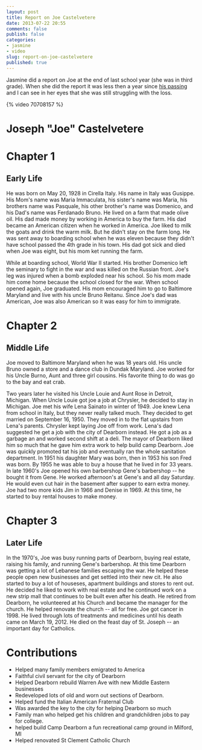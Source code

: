 ```yaml
---
layout: post
title: Report on Joe Castelvetere
date: 2013-07-22 20:55
comments: false
publish: false
categories:
- jasmine
- video
slug: report-on-joe-castelvetere
published: true
---
```

Jasmine did a report on Joe at the end of last school year (she was in third grade).  When she did the report it was less then a year since [his passing][1] and I can see in her eyes that she was still struggling with the loss.

{% video 70708157 %}

# Joseph "Joe" Castelvetere

# Chapter 1 #

## Early Life

He was born on May 20, 1928 in Cirella Italy.  His name in Italy was Gusippe.  His Mom's name was Maria Immaculata, his sister's name was Maria, his brothers name was Pasquale, his other brother's name was Domenico, and his Dad's name was Ferdanado Bruno.  He lived on a farm that made olive oil. His dad made money by working in America to buy the farm. His dad became an American citizen when he worked in America.  Joe liked to milk the goats and drink the warm milk.  But he didn't stay on the farm long.  He was sent away to boarding school when he was eleven because they didn't have school passed the 4th grade in his town.  His dad got sick and died when Joe was eight, but his mom ket running the farm.

While at boarding school, World War II started.  His brother Domenico left the seminary to fight in the war and was killed on the Russian front.  Joe's leg was injured when a bomb exploded near his school.  So his mom made him come home because the school closed for the war.  When school opened again, Joe graduated.  His mom encouraged him to go to Baltimore Maryland and live with his uncle Bruno Reitanu.  Since Joe's dad was American, Joe was also American so it was easy for him to immigrate.

# Chapter 2 #

## Middle Life

Joe moved to Baltimore Maryland when he was 18 years old.  His uncle Bruno owned a store and a dance club in Dundak Maryland.  Joe worked for his Uncle Burno, Aunt and three girl cousins.  His favorite thing to do was go to the bay and eat crab.

Two years later he visited his Uncle Louie and Aunt Rose in Detroit, Michigan.  When Uncle Louie got joe a job at Chrysler, he decided to stay in Michigan.  Joe met his wife Lena Sainato in winter of 1949.  Joe knew Lena from school in Italy, but they never really talked much.  They decided to get married on September 16, 1950.  They moved in to the flat upstairs from Lena's parents.  Chrysler kept laying Joe off from work.  Lena's dad suggested he get a job with the city of Dearborn instead.  He got a job as a garbage an and worked second shift at a deli.  The mayor of Dearborn liked him so much that he gave him extra work to help build camp Dearborn.  Joe was quickly promoted tat his job and eventually ran the whole sanitation department.  In 1951 his daughter Mary was born, then in 1953 his son Fred was born.  By 1955 he was able to buy a house that he lived in for 33 years.  In late 1960's Joe opened his own barbershop Gene's barbershop -- he bought it from Gene.  He worked afternoon's at Gene's and all day Saturday.  He would even cut hair in the basement after supper to earn extra money.  Joe had two more kids Jim in 1966 and Denise in 1969.  At this time, he started to buy rental houses to make money.

# Chapter 3

## Later Life

In the 1970's, Joe was busy running parts of Dearborn, buying real estate, raising his family, and running Gene's barbershop.  At this time Dearborn was getting a lot of Lebanese families escaping the war.  He helped these people open new businesses and get settled into their new cit.  He also started to buy a lot of houseses, apartment buildings and stores to rent out.  He decided he liked to work with real estate and he continued work on a new strip mall that continues to be built even after his death.  He retired from Dearborn, he volunteered at his Church and became the manager for the church.  He helped renovate the church -- all for free.  Joe got cancer in 1998. He lived through lots of treatments and medicines until his death came on March 19, 2012.  He died on the feast day of St. Joseph -- an important day for Catholics.

# Contributions

* Helped many family members emigrated to America
* Faithful civil servant for the city of Dearborn
* Helped Dearborn rebuild Warren Ave with new Middle Eastern businesses
* Redeveloped lots of old and worn out sections of Dearborn.
* Helped fund the Italian American Fraternal Club
* Was awarded the key to the city for helping Dearborn so much
* Family man who helped get his children and grandchildren jobs to pay for college.
* helped build Camp Dearborn a fun recreational camp ground in Milford, MI
* Helped renovated St Clement Catholic Church


[1]:/blog/2012/03/26/joe-castelvetere-1928-2012/

